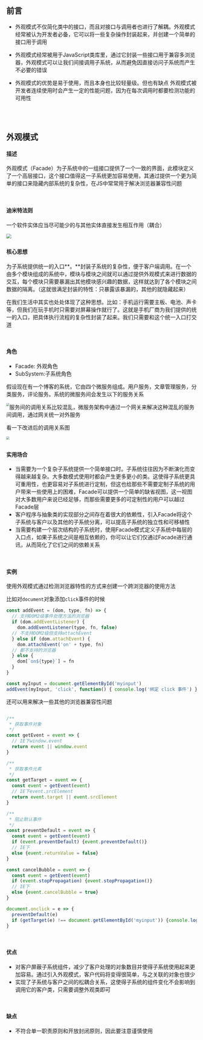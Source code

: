 ## 前言

* 外观模式不仅简化类中的接口，而且对接口与调用者也进行了解耦。外观模式经常被认为开发者必备，它可以将一些复杂操作封装起来，并创建一个简单的接口用于调用

* 外观模式经常被用于JavaScript类库里，通过它封装一些接口用于兼容多浏览器，外观模式可以让我们间接调用子系统，从而避免因直接访问子系统而产生不必要的错误

* 外观模式的优势是易于使用，而且本身也比较轻量级。但也有缺点 外观模式被开发者连续使用时会产生一定的性能问题，因为在每次调用时都要检测功能的可用性

<br >

<br >

## 外观模式

#### 描述

外观模式（Facade）为子系统中的一组接口提供了一个一致的界面，此模块定义了一个高层接口，这个接口值得这一子系统更加容易使用，其通过提供一个更为简单的接口来隐藏内部系统的复杂性，在JS中常常用于解决浏览器兼容性问题

<br >

#### 迪米特法则

一个软件实体应当尽可能少的与其他实体直接发生相互作用（耦合）

<img src="https://qiniu-image.qtshe.com/n0kwsen816.jpeg" style="zoom:80%;float:left;" />

<br >

#### 核心思想

为子系统提供统一的入口**。**封装子系统的复杂性，便于客户端调用。在一个由多个模块组成的系统中，模块与模块之间就可以通过提供外观模式来进行数据的交互，每个模块只需要暴漏出其他模块感兴趣的数据，这样就达到了各个模块之间数据的隔离。（这就很满足封装的特性：只暴露该暴漏的，其他的就隐藏起来）

在我们生活中其实也处处体现了这种思想。比如：手机运行需要主板、电池、声卡等，但我们在玩手机时只需要对屏幕操作就行了。这就是手机厂商为我们提供的统一的入口，把具体执行流程的复杂性封装了起来。我们只需要和这个统一入口打交道

<br >

#### 角色

* Facade: 外观角色
* SubSystem:子系统角色

假设现在有一个博客的系统，它由四个微服务组成。用户服务，文章管理服务，分类服务，评论服务。系统的微服务间会发生以下的服务关系

<img src="https://qiniu-image.qtshe.com/EEC8B5FBF.png" style="zoom:50%;float:left;" />

服务间的调用关系比较混乱，微服务架构中通过一个网关来解决这种混乱的服务间调用，通过网关统一对外服务

看一下改进后的调用关系图

<img src="https://qiniu-image.qtshe.com/47DD793FD.png" style="zoom:50%;float:left;" />

<br >

#### 实用场合

- 当需要为一个复杂子系统提供一个简单接口时。子系统往往因为不断演化而变得越来越复杂。大多数模式使用时都会产生更多更小的类。这使得子系统更具可重用性，也更容易对子系统进行定制，但这也给那些不需要定制子系统的用户带来一些使用上的困难，Facade可以提供一个简单的缺省视图，这一视图对大多数用户来说已经足够，而那些需要更多的可定制性的用户可以越过Facade层
- 客户程序与抽象类的实现部分之间存在着很大的依赖性，引入Facade将这个子系统与客户以及其他的子系统分离，可以提高子系统的独立性和可移植性
- 当需要构建一个层次结构的子系统时，使用Facade模式定义子系统中每层的入口点，如果子系统之间是相互依赖的，你可以让它们仅通过Facade进行通讯，从而简化了它们之间的依赖关系

<br >

#### 实例

使用外观模式通过检测浏览器特性的方式来创建一个跨浏览器的使用方法

比如对`document`对象添加`click`事件的时候

```javascript
const addEvent = (dom, type, fn) => {
  // 支持DOM2级事件处理方法的浏览器
  if (dom.addEventListener) {
    dom.addEventListener(type, fn, false)
  // 不支持DOM2级但支持attachEvent
  } else if (dom.attachEvent) {
    dom.attachEvent('on' + type, fn)
  // 都不支持的浏览器
  } else {
    dom[`on${type}`] = fn
  }
}

const myInput = document.getElementById('myinput')
addEvent(myInput, 'click', function() { console.log('绑定 click 事件') })
```

还可以用来解决一些其他的浏览器兼容性问题

```javascript

/**
 * 获取事件对象
 */
const getEvent = event => {
  // IE下window.event
  return event || window.event
}

/**
 * 获取事件元素
 */
const getTarget = event => {
  const event = getEvent(event)
  // IE下event.srcElement
  return event.target || event.srcElement
}

/**
 * 阻止默认事件
 */
const preventDefault = event => {
  const event = getEvent(event)
  if (event.preventDefault) {event.preventDefault()}
  // IE下
  else {event.returnValue = false}
}

const cancelBubble = event => {
  const event = getEvent(event)
  if (event.stopPropagation) {event.stopPropagation()}
  // IE下
  else {event.cancelBubble = true}
}

document.onclick = e => {
  preventDefault(e)
  if (getTarget(e) !== document.getElementById('myinput')) {console.log('呵呵')}
}
```

<br >

#### 优点

- 对客户屏蔽子系统组件，减少了客户处理的对象数目并使得子系统使用起来更加容易。通过引入外观模式，客户代码将变得很简单，与之关联的对象也很少
- 实现了子系统与客户之间的松耦合关系，这使得子系统的组件变化不会影响到调用它的客户类，只需要调整外观类即可

<br >

#### 缺点

- 不符合单一职责原则和开放封闭原则，因此要注意谨慎使用


